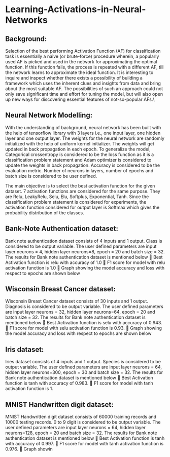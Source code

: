 # Learning-Activations-in-Neural-Networks
## Background: 
Selection of the best performing Activation Function (AF) for classification task is essentially a naive (or brute-force) procedure wherein, a popularly used AF is picked and used in the network for approximating the optimal function. If this function fails, the process is repeated with a different AF, till the network learns to approximate the ideal function. It is interesting to inquire and inspect whether there exists a possibility of building a framework which uses the inherent clues and insights from data and bring about the most suitable AF. The possibilities of such an approach could not only save significant time and effort for tuning the model, but will also open up new ways for discovering essential features of not-so-popular AFs.\
## Neural Network Modelling:
With the understanding of background, neural network has been built with the help of tensorflow library with 3 layers i.e., one input layer, one hidden layer and one output layer. The weights for the neural network are randomly initialized with the help of uniform kernel initializer. The weights will get updated in back propagation in each epoch. To generalize the model, Categorical crossentropy is considered to be the loss function as it is a classification problem statement and Adam optimizer is considered to update the weights in back propagation. Accuracy is considered to be the evaluation metric. Number of neurons in layers, number of epochs and batch size is considered to be user defined.

The main objective is to select the best activation function for the given dataset. 7 activation functions are considered for the same purpose. They are Relu, LeakyRelu, Selu, Elu, Softplus, Exponential, Tanh. Since the classification problem statement is considered for experiments, the activation function considered for output layer is Softmax which gives the probability distribution of the classes. 
 
## Bank-Note Authentication dataset:
Bank note authentication dataset consists of 4 inputs and 1 output. Class is considered to be output variable. The user defined parameters are input layer neurons = 4, hidden layer neurons=8, epoch = 20 and batch size = 32.
The results for Bank note authentication dataset is mentioned below
	Best Activation function is relu with accuracy of 1.0
	F1 score for model with relu activation function is 1.0
	Graph showing the model accuracy and loss with respect to epochs are shown below 







## Wisconsin Breast Cancer dataset:
Wisconsin Breast Cancer dataset consists of 30 inputs and 1 output. Diagnosis is considered to be output variable. The user defined parameters are input layer neurons = 32, hidden layer neurons=64, epoch = 20 and batch size = 32.
The results for Bank note authentication dataset is mentioned below
	Best Activation function is selu with accuracy of 0.943.
	F1 score for model with selu activation function is 0.93.
	Graph showing the model accuracy and loss with respect to epochs are shown below 






## Iris dataset:
Iries dataset consists of 4 inputs and 1 output. Species is considered to be output variable. The user defined parameters are input layer neurons = 64, hidden layer neurons=300, 
epoch = 30 and batch size = 32.
The results for Bank note authentication dataset is mentioned below
	Best Activation function is tanh with accuracy of 0.983.
	F1 score for model with tanh activation function is 1.







## MNIST Handwritten digit dataset:
MNIST Handwritten digit dataset consists of 60000 training records and 10000 testing records. 0 to 9 digit is considered to be output variable. The user defined parameters are input layer neurons = 64, hidden layer neurons=128, epoch = 20 and batch size = 32.
The results for Bank note authentication dataset is mentioned below
	Best Activation function is tanh with accuracy of 0.997.
	F1 score for model with tanh activation function is 0.976.
	Graph showin
